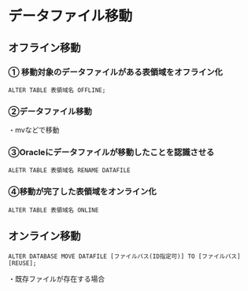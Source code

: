 # データファイル移動
## オフライン移動
### ① 移動対象のデータファイルがある表領域をオフライン化
`ALTER TABLE 表領域名 OFFLINE;`
### ②データファイル移動
・mvなどで移動
### ③Oracleにデータファイルが移動したことを認識させる
`ALETR TABLE 表領域名 RENAME DATAFILE`
### ④移動が完了した表領域をオンライン化
`ALTER TABLE 表領域名 ONLINE`
## オンライン移動

`ALTER DATABASE MOVE DATAFILE [ファイルパス(ID指定可)] TO [ファイルパス]  [REUSE];`

・既存ファイルが存在する場合
